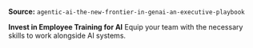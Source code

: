 **Source:** `agentic-ai-the-new-frontier-in-genai-an-executive-playbook`

**Invest in Employee Training for AI**
Equip your team with the necessary skills to work alongside AI systems.
